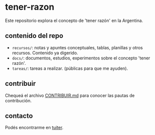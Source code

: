 # tener-razon

Este repositorio explora el concepto de 'tener razón' en la Argentina. 

## contenido del repo

- `recursos/`: notas y apuntes conceptuales, tablas, planillas y otros recursos. Contenido ya digerido.  
- `docs/`: documentos, estudios, experimentos sobre el concepto 'tener razón'.
- `tareas/`: tareas a realizar. (públicas para que me ayuden).

## contribuir

Chequeá el archivo [CONTRIBUIR.md](CONTRIBUIR.md) para conocer las pautas de contribución.

## contacto

Podés encontrarme en [tuiter](https://x.com/pppericles).
